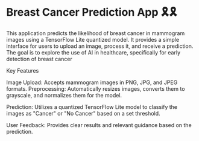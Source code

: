 # Breast Cancer Prediction App 🎗🎗

This application predicts the likelihood of breast cancer in mammogram images using a TensorFlow Lite quantized model. It provides a simple interface for users to upload an image, process it, and receive a prediction. The goal is to explore the use of AI in healthcare, specifically for early detection of breast cancer


Key Features

Image Upload: Accepts mammogram images in PNG, JPG, and JPEG formats.
Preprocessing: Automatically resizes images, converts them to grayscale, and normalizes them for the model.

Prediction: Utilizes a quantized TensorFlow Lite model to classify the images as "Cancer" or "No Cancer" based on a set threshold.

User Feedback: Provides clear results and relevant guidance based on the prediction.
